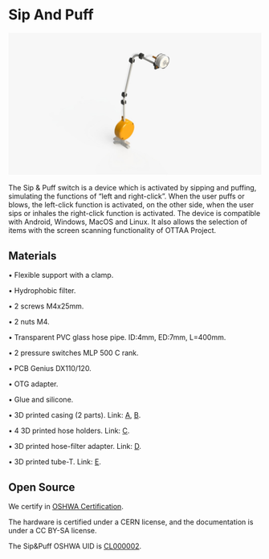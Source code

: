 # Sip And Puff #

<p align="center">
<img src="Photos/sip-And-Puff.jpeg" width="750" alt="Render-Sip&Puff">
</p>

The Sip & Puff switch is a device which is activated by sipping and puffing, simulating the functions of “left and right-click”. When the user puffs or blows, the left-click function is activated, on the other side, when the user sips or inhales the right-click function is activated. The device is compatible with Android, Windows, MacOS and Linux. It also allows the selection of items with the screen scanning functionality of OTTAA Project.



## Materials ##
•   Flexible support with a clamp.

•   Hydrophobic filter.

•   2 screws M4x25mm.

•   2 nuts M4.

•   Transparent PVC glass hose pipe. ID:4mm, ED:7mm, L=400mm.

•   2 pressure switches MLP 500 C rank.

•   PCB Genius DX110/120.

•   OTG adapter.

•   Glue and silicone.

•   3D printed casing (2 parts). Link: [A](https://github.com/OTTAA-Project/Sip-and-Puff/blob/main/Build_Files/STL_Files/Case-A-V03.STL), [B](https://github.com/OTTAA-Project/Sip-and-Puff/blob/main/Build_Files/STL_Files/Case-B-V03.STL).

•   4 3D printed hose holders. Link: [C](https://github.com/OTTAA-Project/Sip-and-Puff/blob/main/Build_Files/STL_Files/Hose-Holder.STL).

•   3D printed hose-filter adapter. Link: [D](https://github.com/OTTAA-Project/Sip-and-Puff/blob/main/Build_Files/STL_Files/Hose-Filter-Adapter.STL).

•   3D printed tube-T. Link: [E](https://github.com/OTTAA-Project/Sip-and-Puff/blob/main/Build_Files/STL_Files/Tube-T.STL).


## Open Source ##
We certify in [OSHWA Certification](https://certification.oshwa.org/).

The hardware is certified under a CERN license, and the documentation is under a CC BY-SA license.

The Sip&Puff OSHWA UID is [CL000002](https://certification.oshwa.org/cl000002.html).

